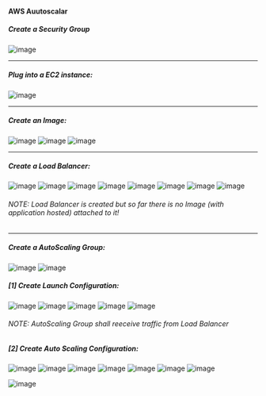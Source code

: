 #### AWS Auutoscalar

##### Create a Security Group
![image](https://user-images.githubusercontent.com/689226/77343383-9a81c680-6d57-11ea-9da8-e68d70bf312e.png)

<hr>

##### Plug into a EC2 instance:
![image](https://user-images.githubusercontent.com/689226/77343587-eb91ba80-6d57-11ea-9b45-7d1a53d7ae24.png)

<hr>

##### Create an Image:
![image](https://user-images.githubusercontent.com/689226/77348418-70340700-6d5f-11ea-9c35-e5ae95a30eed.png)
![image](https://user-images.githubusercontent.com/689226/77343804-4a573400-6d58-11ea-9061-baf156d35ac8.png)
![image](https://user-images.githubusercontent.com/689226/77348351-4e3a8480-6d5f-11ea-8ad1-67186b04595b.png)

<hr>

##### Create a Load Balancer:
![image](https://user-images.githubusercontent.com/689226/77349577-395ef080-6d61-11ea-8ec5-e5640956f066.png)
![image](https://user-images.githubusercontent.com/689226/77350166-1aad2980-6d62-11ea-9001-777818370f2e.png)
![image](https://user-images.githubusercontent.com/689226/77350221-2d276300-6d62-11ea-8ab7-3b5f0af7316a.png)
![image](https://user-images.githubusercontent.com/689226/77350292-46301400-6d62-11ea-9ef5-8a79c168d103.png)
![image](https://user-images.githubusercontent.com/689226/77350663-dd956700-6d62-11ea-8583-9f8f427f81b9.png)
![image](https://user-images.githubusercontent.com/689226/77350892-2baa6a80-6d63-11ea-8241-a6d8ceb5a716.png)
![image](https://user-images.githubusercontent.com/689226/77351133-5b597280-6d63-11ea-82a9-a96b2a3812cc.png)
![image](https://user-images.githubusercontent.com/689226/77351184-6f04d900-6d63-11ea-8521-4bcb34219ca8.png)
###### NOTE: Load Balancer is created but so far there is no Image (with application hosted) attached to it!
<hr>

##### Create a AutoScaling Group:
![image](https://user-images.githubusercontent.com/689226/77351442-cacf6200-6d63-11ea-8e1e-1823d00ac8be.png)
![image](https://user-images.githubusercontent.com/689226/77352486-467dde80-6d65-11ea-9335-45da88311cae.png)

##### [1] Create Launch Configuration:
![image](https://user-images.githubusercontent.com/689226/77352621-79c06d80-6d65-11ea-825d-9d3ef2bd7daf.png)
![image](https://user-images.githubusercontent.com/689226/77352655-8644c600-6d65-11ea-90eb-daf04193fe43.png)
![image](https://user-images.githubusercontent.com/689226/77352917-023f0e00-6d66-11ea-99c8-a4b9affee37d.png)
![image](https://user-images.githubusercontent.com/689226/77352962-1be05580-6d66-11ea-912b-41381194579d.png)
![image](https://user-images.githubusercontent.com/689226/77353250-a628b980-6d66-11ea-9338-0ba0aea5112b.png)
###### NOTE:  AutoScaling Group shall reeceive traffic from Load Balancer

##### [2] Create Auto Scaling Configuration:
![image](https://user-images.githubusercontent.com/689226/77377146-4814ca00-6d98-11ea-8114-6e3382d6c042.png)
![image](https://user-images.githubusercontent.com/689226/77377079-21569380-6d98-11ea-84da-c7f5809716c1.png)
![image](https://user-images.githubusercontent.com/689226/77377359-d9843c00-6d98-11ea-96ae-81d17a84c18b.png)
![image](https://user-images.githubusercontent.com/689226/77377396-033d6300-6d99-11ea-87b5-689a4df01947.png)
![image](https://user-images.githubusercontent.com/689226/77377471-2d8f2080-6d99-11ea-810b-bae3186d0560.png)
![image](https://user-images.githubusercontent.com/689226/77377456-249e4f00-6d99-11ea-9bd8-1298588156e1.png)
![image](https://user-images.githubusercontent.com/689226/77377569-7b0b8d80-6d99-11ea-8e81-08b47e357cdb.png)

![image](https://user-images.githubusercontent.com/689226/77377686-ddfd2480-6d99-11ea-9649-1457af224d6b.png)



